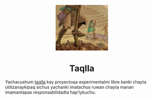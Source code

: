 <div align="center">
   <a href="https://github.com/dued/operator">
      <img src="https://github.com/dued/co-data/blob/master/static/taqlla.png?raw=true" alt="Chaquitaclla" height="150">
   </a>
   <h1 align="center">Taqlla</h1>
</div>

Yachacushum [taqlla](pacaya.md) kay proyectoqa experimentalmi libre kanki chayta
utilizanaykipaq sichus yachanki imatachus ruwan chayta manan imamantapas
responsabilidadta hap’iykuchu.
